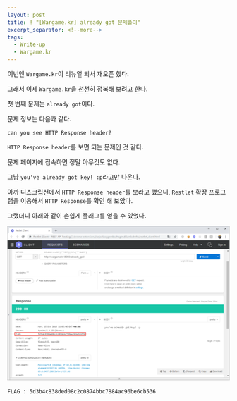 ```yaml
---
layout: post
title: ! "[Wargame.kr] already got 문제풀이"
excerpt_separator: <!--more-->
tags:
  - Write-up
  - Wargame.kr
---
```


이번엔 `Wargame.kr`이 리뉴얼 되서 재오픈 했다.  

그래서 이제 `Wargame.kr`을 천천히 정복해 보려고 한다.  

첫 번째 문제는 `already got`이다.  

<!--more-->

문제 정보는 다음과 같다.  

```
can you see HTTP Response header?
```

`HTTP Response header`를 보면 되는 문제인 것 같다.  

문제 페이지에 접속하면 정말 아무것도 없다.  

그냥 `you've already got key! :p`라고만 나온다.  

아까 디스크립션에서 `HTTP Response header`를 보라고 했으니, `Restlet` 확장 프로그램을 이용해서 `HTTP Response`를 확인 해 보았다.  

그랬더니 아래와 같이 손쉽게 플래그를 얻을 수 있었다.  

![](/images/wargame.kr/already_got/already_01.png)

```
FLAG : 5d3b4c838ded08c2c0874bbc7884ac96be6cb536
```
